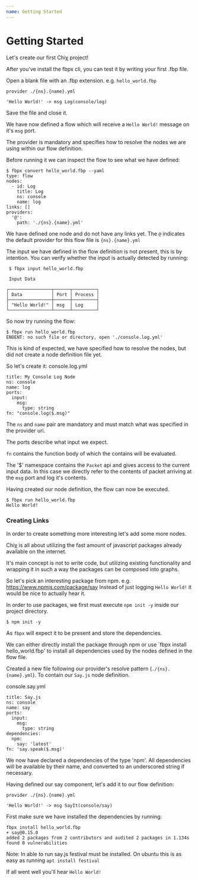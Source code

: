 ```yaml
---
name: Getting Started
---
```


# Getting Started

Let's create our first Chiχ project!

After you've install the fbpx cli, you can test it by writing your first .fbp file.

Open a blank file with an .fbp extension. e.g. `hello_world.fbp`

```
provider ./{ns}.{name}.yml

'Hello World!' -> msg Log(console/log)
```

Save the file and close it.

We have now defined a flow which will receive a `Hello World!` message on it's `msg` port.

The provider is mandatory and specifies how to resolve the nodes we are using within our flow definition.

Before running it we can inspect the flow to see what we have defined:
```
$ fbpx convert hello_world.fbp --yaml
type: flow
nodes:
  - id: Log
    title: Log
    ns: console
    name: log
links: []
providers:
  '@':
    path: './{ns}.{name}.yml'

```

We have defined one node and do not have any links yet.
The `@` indicates the default provider for this flow file is `{ns}.{name}.yml`

The input we have defined in the flow definition is not present, this is by intention.
You can verify whether the input is actually detected by running:
```
 $ fbpx input hello_world.fbp 

 Input Data

┌────────────────┬──────┬─────────┐
│ Data           │ Port │ Process │
├────────────────┼──────┼─────────┤
│ "Hello World!" │ msg  │ Log     │
└────────────────┴──────┴─────────┘
```

So now try running the flow:
```
$ fbpx run hello_world.fbp 
ENOENT: no such file or directory, open './console.log.yml'
```

This is kind of expected, we have specified how to resolve the nodes, but did not create a node definition file yet.

So let's create it:
console.log.yml
```
title: My Console Log Node
ns: console
name: log
ports:
  input:
    msg:
      type: string
fn: "console.log($.msg)"
```
The `ns` and `name` pair are mandatory and must match what was specified in the provider uri.

The ports describe what input we expect.

`fn` contains the function body of which the contains will be evaluated.

The '$' namespace contains the `Packet` api and gives access to the current input data. 
In this case we directly refer to the contents of packet arriving at the `msg` port and log it's contents.

Having created our node definition, the flow can now be executed.

```bash
$ fbpx run hello_world.fbp 
Hello World!
```

### Creating Links

In order to create something more interesting let's add some more nodes.

Chiχ is all about utilizing the fast amount of javascript packages already available on the internet.

It's main concept is not to write code, but utilizing existing functionality and wrapping it in such a way the packages can be composed into graphs.

So let's pick an interesting package from npm. e.g. https://www.npmjs.com/package/say
Instead of just logging `Hello World!` it would be nice to actually hear it.

In order to use packages, we first must execute `npm init -y` inside our project directory.
```
$ npm init -y
```

As `fbpx` will expect it to be present and store the dependencies.

We can either directly install the package through npm or use `fbpx install hello_world.fbp' to install all dependencies used by the nodes defined in the flow file.

Created a new file following our provider's resolve pattern (`./{ns}.{name}.yml`). To contain our `Say.js` node definition.

console.say.yml
```
title: Say.js
ns: console
name: say
ports:
  input:
    msg:
      type: string
dependencies:
  npm:
    say: 'latest'
fn: 'say.speak($.msg)'
```

We now have declared a dependencies of the type 'npm'.
All dependencies will be available by their name, and converted to an underscored string if necessary.

Having defined our say component, let's add it to our flow definition:
```
provider ./{ns}.{name}.yml

'Hello World!' -> msg SayIt(console/say)

```

First make sure we have installed the dependencies by running:
```
fbpx install hello_world.fbp 
+ say@0.15.0
added 2 packages from 2 contributors and audited 2 packages in 1.134s
found 0 vulnerabilities
```
Note: In able to run say.js festival must be installed. On ubuntu this is as easy as running `apt install festival`

If all went well you'll hear `Hello World!`




